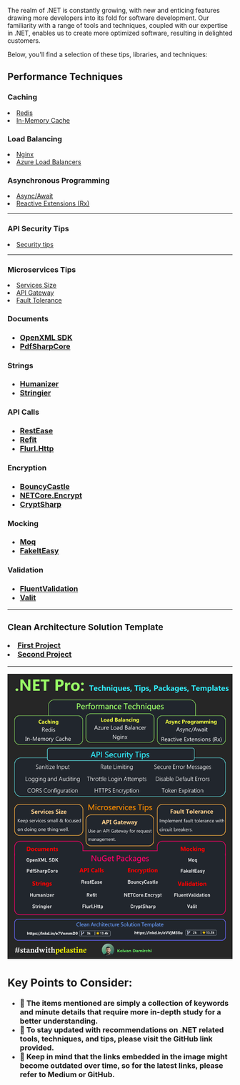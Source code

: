 <p>The realm of .NET is constantly growing, with new and enticing features drawing more developers into its fold for software development. Our familiarity with a range of tools and techniques, coupled with our expertise in .NET, enables us to create more optimized software, resulting in delighted customers.</p>

<p>Below, you'll find a selection of these tips, libraries, and techniques:</p>

<h2>Performance Techniques</h2>
<h3>Caching</h3>
<u>
  <li><a href="https://www.c-sharpcorner.com/article/implementation-of-the-redis-cache-in-the-net-core-api">Redis </a></li>
  <li><a href="https://learn.microsoft.com/en-us/aspnet/core/performance/caching/memory?view=aspnetcore-7.0">In-Memory Cache</a></li>
</u>
<h3>Load Balancing</h3>
<u>
  <li><a href="https://learn.microsoft.com/en-us/aspnet/core/host-and-deploy/linux-nginx?view=aspnetcore-7.0&tabs=linux-ubuntu">Nginx </a></li>
  <li><a href="https://winsmarts.com/aspnet-core-azure-ad-authentication-and-load-balancers-e458f5ef54c6">Azure Load Balancers</a></li>
</u>
<h3>Asynchronous Programming</h3>
<u>
  <li><a href="https://learn.microsoft.com/en-us/dotnet/csharp/asynchronous-programming/async-scenarios">Async/Await </a></li>
  <li><a href="https://dotnetcorecentral.com/blog/reactive-extensions-in-net-core"> Reactive Extensions (Rx)</a></li>
</u>
<hr/>
<h3>API Security Tips</h3>
<u>
  <li><a href="https://www.syncfusion.com/blogs/post/10-practices-secure-asp-net-core-mvc-app.aspx">Security tips</a></li>
</u>
<hr/>
<h3>Microservices Tips</h3>
<u>
  <li><a href="https://www.ben-morris.com/how-big-is-a-microservice">Services Size </a></li>
  <li><a href="https://microservices.io/patterns/apigateway.html">API Gateway</a></li>
  <li><a href="https://dzone.com/articles/microservices-architectures-what-is-fault-toleranc">Fault Tolerance</a></li>
</u>
<h3><NuGet Packages/h3>
<h4>Documents</h4>
<ul>
  <li><a href="https://github.com/dotnet/Open-XML-SDK">OpenXML SDK</a></li>
  <li><a href="https://github.com/ststeiger/PdfSharpCore">PdfSharpCore </a></li>
</ul>
<h4>Strings</h4>
<ul>
  <li><a href="https://github.com/Humanizr/Humanizer">Humanizer </a></li>
  <li><a href="https://github.com/Entomy/LibLangly">Stringier </a></li>
</ul>
<h4>API Calls</h4>
<ul>
  <li><a href="https://github.com/canton7/RestEase">RestEase </a></li>
  <li><a href="https://github.com/reactiveui/refit">Refit </a></li>
  <li><a href="https://github.com/tmenier/Flurl">Flurl.Http </a></li>
</ul>
<h4>Encryption</h4>
<ul>
  <li><a href="https://github.com/bcgit/bc-csharp">BouncyCastle </a></li>
  <li><a href="https://github.com/myloveCc/NETCore.Encrypt">NETCore.Encrypt</a></li>
  <li><a href="https://github.com/ChrisMcKee/cryptsharp">CryptSharp </a></li>
</ul>
<h4>Mocking</h4>
<ul>
  <li><a href="https://github.com/devlooped/moq">Moq </a></li>
  <li><a href="https://github.com/FakeItEasy/FakeItEasy">FakeItEasy </a></li>
</ul>
<h4>Validation</h4>
<ul>
  <li><a href="https://github.com/FluentValidation/FluentValidation">FluentValidation </a></li>
  <li><a href="https://github.com/valit-stack/Valit">Valit </a></li>
</ul>
<hr/>
<h3>Clean Architecture Solution Template</h3>
<u>
  <li><a href="https://github.com/jasontaylordev/CleanArchitecture"> First Project</a></li>
  <li><a href="https://github.com/ardalis/CleanArchitecture">Second Project</a></li>
</u>
<hr/>

<img src="https://github.com/kavaan/dotnet-pro/blob/main/final5.png?raw=true" />

<h2>Key Points to Consider:</h2>
<ul>
<li>🔵 The items mentioned are simply a collection of keywords and minute details that require more in-depth study for a better understanding.</li>
<li>🔵 To stay updated with recommendations on .NET related tools, techniques, and tips, please visit the GitHub link provided.</li>
<li>🔵 Keep in mind that the links embedded in the image might become outdated over time, so for the latest links, please refer to Medium or GitHub.</li>
</ul>

